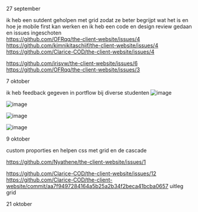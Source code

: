27 september

ik heb een sutdent geholpen met grid zodat ze beter begrijpt wat het is en hoe je mobile first kan werken
en ik heb een code en design review gedaan en issues ingeschoten
<br>
https://github.com/OFRqq/the-client-website/issues/4
<br>
https://github.com/kimnikitaschijf/the-client-website/issues/4
<br>
https://github.com/Clarice-COD/the-client-website/issues/4
<br>

https://github.com/irisvw/the-client-website/issues/6
<br>
https://github.com/OFRqq/the-client-website/issues/3



7 oktober

ik heb feedback gegeven in portflow bij diverse studenten
![image](https://github.com/user-attachments/assets/f9a827a5-f999-4105-8ea3-0ef2e448da23)

![image](https://github.com/user-attachments/assets/7af8e93c-e73e-429f-9bbb-3cbc6b7ead6d)

![image](https://github.com/user-attachments/assets/24a559b2-05f1-4bd4-9fa7-1665efb09e32)

![image](https://github.com/user-attachments/assets/71d2d9fc-4e0b-429e-8f85-4a3e54c17feb)

9 oktober 

custom proporties en helpen css met grid en de cascade 

https://github.com/Nyathene/the-client-website/issues/1 

https://github.com/Clarice-COD/the-client-website/issues/12
https://github.com/Clarice-COD/the-client-website/commit/aa7f9497284164a5b25a2b34f2beca41bcba0657
uitleg grid



21 oktober
